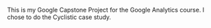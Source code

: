 This is my Google Capstone Project for the Google Analytics course. 
I chose to do the Cyclistic case study.

